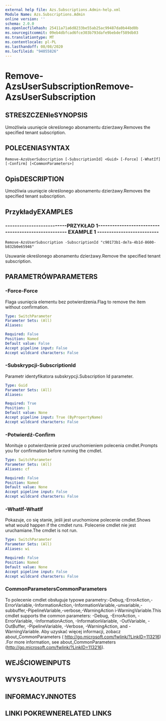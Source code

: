 ```yaml
---
external help file: Azs.Subscriptions.Admin-help.xml
Module Name: Azs.Subscriptions.Admin
online version: ''
schema: 2.0.0
ms.openlocfilehash: 25411a71a6d8233be55ab25ac99487da0b44bd0b
ms.sourcegitcommit: 09eb4dbfcad6fce303b793dafe9bebdef589db03
ms.translationtype: MT
ms.contentlocale: pl-PL
ms.lasthandoff: 08/08/2020
ms.locfileid: "94055826"
---
```

# <span data-ttu-id="2e4e4-101">Remove-AzsUserSubscription</span><span class="sxs-lookup"><span data-stu-id="2e4e4-101">Remove-AzsUserSubscription</span></span>

## <span data-ttu-id="2e4e4-102">STRESZCZENIe</span><span class="sxs-lookup"><span data-stu-id="2e4e4-102">SYNOPSIS</span></span>
<span data-ttu-id="2e4e4-103">Umożliwia usunięcie określonego abonamentu dzierżawy.</span><span class="sxs-lookup"><span data-stu-id="2e4e4-103">Removes the specified tenant subscription.</span></span>

## <span data-ttu-id="2e4e4-104">POLECENIA</span><span class="sxs-lookup"><span data-stu-id="2e4e4-104">SYNTAX</span></span>

```
Remove-AzsUserSubscription [-SubscriptionId] <Guid> [-Force] [-WhatIf] [-Confirm] [<CommonParameters>]
```

## <span data-ttu-id="2e4e4-105">Opis</span><span class="sxs-lookup"><span data-stu-id="2e4e4-105">DESCRIPTION</span></span>
<span data-ttu-id="2e4e4-106">Umożliwia usunięcie określonego abonamentu dzierżawy.</span><span class="sxs-lookup"><span data-stu-id="2e4e4-106">Removes the specified tenant subscription.</span></span>

## <span data-ttu-id="2e4e4-107">Przykłady</span><span class="sxs-lookup"><span data-stu-id="2e4e4-107">EXAMPLES</span></span>

### <span data-ttu-id="2e4e4-108">--------------------------PRZYKŁAD 1--------------------------</span><span class="sxs-lookup"><span data-stu-id="2e4e4-108">-------------------------- EXAMPLE 1 --------------------------</span></span>
```
Remove-AzsUserSubscription -SubscriptionId "c90173b1-de7a-4b1d-8600-b832b0e65946"
```

<span data-ttu-id="2e4e4-109">Usuwanie określonego abonamentu dzierżawy.</span><span class="sxs-lookup"><span data-stu-id="2e4e4-109">Remove the specified tenant subscription.</span></span>

## <span data-ttu-id="2e4e4-110">PARAMETRÓW</span><span class="sxs-lookup"><span data-stu-id="2e4e4-110">PARAMETERS</span></span>

### <span data-ttu-id="2e4e4-111">-Force</span><span class="sxs-lookup"><span data-stu-id="2e4e4-111">-Force</span></span>
<span data-ttu-id="2e4e4-112">Flaga usunięcia elementu bez potwierdzenia.</span><span class="sxs-lookup"><span data-stu-id="2e4e4-112">Flag to remove the item without confirmation.</span></span>

```yaml
Type: SwitchParameter
Parameter Sets: (All)
Aliases: 

Required: False
Position: Named
Default value: False
Accept pipeline input: False
Accept wildcard characters: False
```

### <span data-ttu-id="2e4e4-113">-Subskrypcji</span><span class="sxs-lookup"><span data-stu-id="2e4e4-113">-SubscriptionId</span></span>
<span data-ttu-id="2e4e4-114">Parametr identyfikatora subskrypcji.</span><span class="sxs-lookup"><span data-stu-id="2e4e4-114">Subscription Id parameter.</span></span>

```yaml
Type: Guid
Parameter Sets: (All)
Aliases: 

Required: True
Position: 1
Default value: None
Accept pipeline input: True (ByPropertyName)
Accept wildcard characters: False
```

### <span data-ttu-id="2e4e4-115">-Potwierdź</span><span class="sxs-lookup"><span data-stu-id="2e4e4-115">-Confirm</span></span>
<span data-ttu-id="2e4e4-116">Monituje o potwierdzenie przed uruchomieniem polecenia cmdlet.</span><span class="sxs-lookup"><span data-stu-id="2e4e4-116">Prompts you for confirmation before running the cmdlet.</span></span>

```yaml
Type: SwitchParameter
Parameter Sets: (All)
Aliases: cf

Required: False
Position: Named
Default value: None
Accept pipeline input: False
Accept wildcard characters: False
```

### <span data-ttu-id="2e4e4-117">-WhatIf</span><span class="sxs-lookup"><span data-stu-id="2e4e4-117">-WhatIf</span></span>
<span data-ttu-id="2e4e4-118">Pokazuje, co się stanie, jeśli jest uruchomione polecenie cmdlet.</span><span class="sxs-lookup"><span data-stu-id="2e4e4-118">Shows what would happen if the cmdlet runs.</span></span>
<span data-ttu-id="2e4e4-119">Polecenie cmdlet nie jest uruchamiane.</span><span class="sxs-lookup"><span data-stu-id="2e4e4-119">The cmdlet is not run.</span></span>

```yaml
Type: SwitchParameter
Parameter Sets: (All)
Aliases: wi

Required: False
Position: Named
Default value: None
Accept pipeline input: False
Accept wildcard characters: False
```

### <span data-ttu-id="2e4e4-120">CommonParameters</span><span class="sxs-lookup"><span data-stu-id="2e4e4-120">CommonParameters</span></span>
<span data-ttu-id="2e4e4-121">To polecenie cmdlet obsługuje typowe parametry:-Debug,-ErrorAction,-ErrorVariable,-InformationAction,-InformationVariable,-unvariable,-subbuffer,-PipelineVariable,-verbose,-WarningAction i-WarningVariable.</span><span class="sxs-lookup"><span data-stu-id="2e4e4-121">This cmdlet supports the common parameters: -Debug, -ErrorAction, -ErrorVariable, -InformationAction, -InformationVariable, -OutVariable, -OutBuffer, -PipelineVariable, -Verbose, -WarningAction, and -WarningVariable.</span></span> <span data-ttu-id="2e4e4-122">Aby uzyskać więcej informacji, zobacz about_CommonParameters ( http://go.microsoft.com/fwlink/?LinkID=113216) .</span><span class="sxs-lookup"><span data-stu-id="2e4e4-122">For more information, see about_CommonParameters (http://go.microsoft.com/fwlink/?LinkID=113216).</span></span>

## <span data-ttu-id="2e4e4-123">WEJŚCIOWE</span><span class="sxs-lookup"><span data-stu-id="2e4e4-123">INPUTS</span></span>

## <span data-ttu-id="2e4e4-124">WYSYŁA</span><span class="sxs-lookup"><span data-stu-id="2e4e4-124">OUTPUTS</span></span>

## <span data-ttu-id="2e4e4-125">INFORMACYJN</span><span class="sxs-lookup"><span data-stu-id="2e4e4-125">NOTES</span></span>

## <span data-ttu-id="2e4e4-126">LINKI POKREWNE</span><span class="sxs-lookup"><span data-stu-id="2e4e4-126">RELATED LINKS</span></span>

